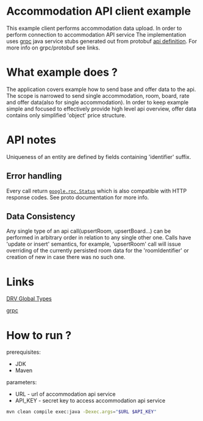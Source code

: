 # Accommodation API client example

This example client performs accommodation data upload. In order to 
perform connection to accommodation API service
The implementation uses [grpc](https://grpc.io) java service stubs generated out from protobuf 
[api definition](./src/main/proto/accommodation-api.proto). For more info
on grpc/protobuf see links.

# What example does ?

The application covers example how to send base and offer data to the api.
The scope is narrowed to send single accommodation, room, board, rate 
and offer data(also for single accommodation). In order to keep example 
simple and focused to effectively provide high level api overview, offer data 
contains only simplified 'object' price structure.

# API notes

Uniqueness of an 
entity are defined by fields containing 'identifier' suffix.

## Error handling

Every call return [`google.rpc.Status`](./src/main/proto/google/status.proto) which is also 
compatible with HTTP response codes. See proto documentation for more info.

## Data Consistency
 
Any single type of an api call(upsertRoom, upsertBoard...) can be performed in arbitrary order
in relation to any single other one. Calls have 'update or insert' semantics, 
for example, 'upsertRoom' call will issue overriding of the currently persisted 
room data for the 'roomIdentifier' or creation of new in case there was no such one. 


# Links

[DRV Global Types](https://www.drv.de/public/Downloads_2019/12-11-23_DRV_Datenstandard_Broschuere_ENG.pdf)

[grpc](https://grpc.io)



# How to run ?

prerequisites:
* JDK
* Maven


parameters:
* URL - url of accommodation api service
* API_KEY - secret key to access accommodation api service

```bash
mvn clean compile exec:java -Dexec.args="$URL $API_KEY"
```